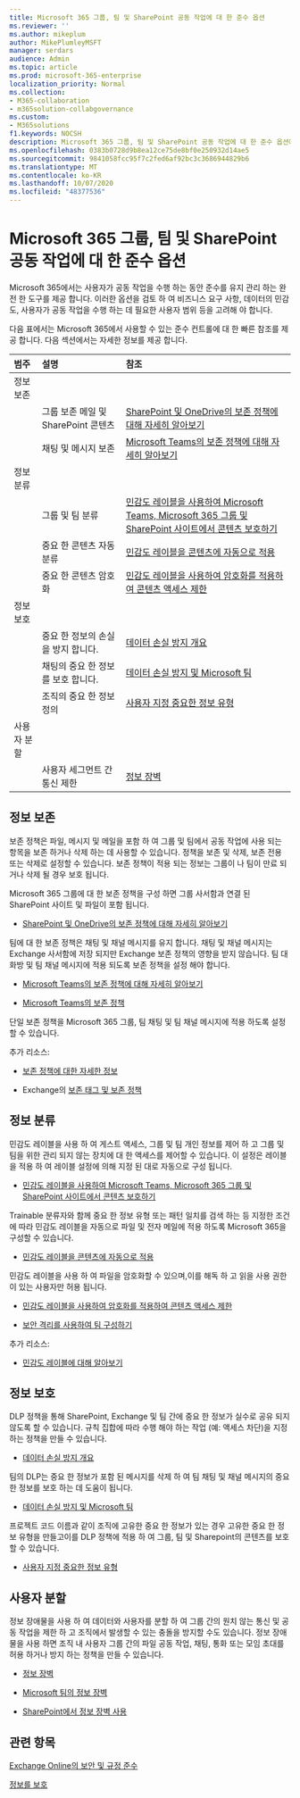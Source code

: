 ```yaml
---
title: Microsoft 365 그룹, 팀 및 SharePoint 공동 작업에 대 한 준수 옵션
ms.reviewer: ''
ms.author: mikeplum
author: MikePlumleyMSFT
manager: serdars
audience: Admin
ms.topic: article
ms.prod: microsoft-365-enterprise
localization_priority: Normal
ms.collection:
- M365-collaboration
- m365solution-collabgovernance
ms.custom:
- M365solutions
f1.keywords: NOCSH
description: Microsoft 365 그룹, 팀 및 SharePoint 공동 작업에 대 한 준수 옵션에 대해 알아봅니다.
ms.openlocfilehash: 0383b0728d9b8ea12ce75de8bf0e250932d14ae5
ms.sourcegitcommit: 9841058fcc95f7c2fed6af92bc3c3686944829b6
ms.translationtype: MT
ms.contentlocale: ko-KR
ms.lasthandoff: 10/07/2020
ms.locfileid: "48377536"
---
```

# <a name="compliance-options-for-microsoft-365-groups-teams-and-sharepoint-collaboration"></a>Microsoft 365 그룹, 팀 및 SharePoint 공동 작업에 대 한 준수 옵션

Microsoft 365에서는 사용자가 공동 작업을 수행 하는 동안 준수를 유지 관리 하는 완전 한 도구를 제공 합니다. 이러한 옵션을 검토 하 여 비즈니스 요구 사항, 데이터의 민감도, 사용자가 공동 작업을 수행 하는 데 필요한 사용자 범위 등을 고려해 야 합니다.

다음 표에서는 Microsoft 365에서 사용할 수 있는 준수 컨트롤에 대 한 빠른 참조를 제공 합니다. 다음 섹션에서는 자세한 정보를 제공 합니다.

|범주|설명|참조|
|:-------|:----------|:--------|
|정보 보존|||
||그룹 보존 메일 및 SharePoint 콘텐츠|[SharePoint 및 OneDrive의 보존 정책에 대해 자세히 알아보기](https://docs.microsoft.com/microsoft-365/compliance/retention-policies-sharepoint)|
||채팅 및 메시지 보존|[Microsoft Teams의 보존 정책에 대해 자세히 알아보기](https://docs.microsoft.com/microsoft-365/compliance/retention-policies-teams)|
|정보 분류|||
||그룹 및 팀 분류|[민감도 레이블을 사용하여 Microsoft Teams, Microsoft 365 그룹 및 SharePoint 사이트에서 콘텐츠 보호하기](https://docs.microsoft.com/microsoft-365/compliance/sensitivity-labels-teams-groups-sites)|
||중요 한 콘텐츠 자동 분류|[민감도 레이블을 콘텐츠에 자동으로 적용](https://docs.microsoft.com/microsoft-365/compliance/apply-sensitivity-label-automatically)|
||중요 한 콘텐츠 암호화|[민감도 레이블을 사용하여 암호화를 적용하여 콘텐츠 액세스 제한](https://docs.microsoft.com/microsoft-365/compliance/encryption-sensitivity-labels)|
|정보 보호|||
||중요 한 정보의 손실을 방지 합니다.|[데이터 손실 방지 개요](https://docs.microsoft.com/microsoft-365/compliance/data-loss-prevention-policies)|
||채팅의 중요 한 정보를 보호 합니다.|[데이터 손실 방지 및 Microsoft 팀](https://docs.microsoft.com/microsoft-365/compliance/dlp-microsoft-teams)|
||조직의 중요 한 정보 정의|[사용자 지정 중요한 정보 유형](https://docs.microsoft.com/microsoft-365/compliance/custom-sensitive-info-types)|
|사용자 분할|||
||사용자 세그먼트 간 통신 제한|[정보 장벽](https://docs.microsoft.com/microsoft-365/compliance/information-barriers)|

## <a name="information-retention"></a>정보 보존

보존 정책은 파일, 메시지 및 메일을 포함 하 여 그룹 및 팀에서 공동 작업에 사용 되는 항목을 보존 하거나 삭제 하는 데 사용할 수 있습니다. 정책을 보존 및 삭제, 보존 전용 또는 삭제로 설정할 수 있습니다. 보존 정책이 적용 되는 정보는 그룹이 나 팀이 만료 되거나 삭제 될 경우 보호 됩니다.

Microsoft 365 그룹에 대 한 보존 정책을 구성 하면 그룹 사서함과 연결 된 SharePoint 사이트 및 파일이 포함 됩니다.

- [SharePoint 및 OneDrive의 보존 정책에 대해 자세히 알아보기](https://docs.microsoft.com/microsoft-365/compliance/retention-policies-sharepoint)

팀에 대 한 보존 정책은 채팅 및 채널 메시지를 유지 합니다. 채팅 및 채널 메시지는 Exchange 사서함에 저장 되지만 Exchange 보존 정책의 영향을 받지 않습니다. 팀 대화방 및 팀 채널 메시지에 적용 되도록 보존 정책을 설정 해야 합니다.

- [Microsoft Teams의 보존 정책에 대해 자세히 알아보기](https://docs.microsoft.com/microsoft-365/compliance/retention-policies-teams)

- [Microsoft Teams의 보존 정책](https://docs.microsoft.com/microsoftteams/retention-policies)

단일 보존 정책을 Microsoft 365 그룹, 팀 채팅 및 팀 채널 메시지에 적용 하도록 설정할 수 있습니다. 

추가 리소스:

- [보존 정책에 대한 자세한 정보](https://docs.microsoft.com/microsoft-365/compliance/retention-policies)

- Exchange의 [보존 태그 및 보존 정책](https://docs.microsoft.com/exchange/security-and-compliance/messaging-records-management/retention-tags-and-policies)

## <a name="information-classification"></a>정보 분류

민감도 레이블을 사용 하 여 게스트 액세스, 그룹 및 팀 개인 정보를 제어 하 고 그룹 및 팀을 위한 관리 되지 않는 장치에 대 한 액세스를 제어할 수 있습니다. 이 설정은 레이블을 적용 하 여 레이블 설정에 의해 지정 된 대로 자동으로 구성 됩니다.

- [민감도 레이블을 사용하여 Microsoft Teams, Microsoft 365 그룹 및 SharePoint 사이트에서 콘텐츠 보호하기](https://docs.microsoft.com/microsoft-365/compliance/sensitivity-labels-teams-groups-sites)

Trainable 분류자와 함께 중요 한 정보 유형 또는 패턴 일치를 검색 하는 등 지정한 조건에 따라 민감도 레이블을 자동으로 파일 및 전자 메일에 적용 하도록 Microsoft 365을 구성할 수 있습니다.

- [민감도 레이블을 콘텐츠에 자동으로 적용](https://docs.microsoft.com/microsoft-365/compliance/apply-sensitivity-label-automatically)

민감도 레이블을 사용 하 여 파일을 암호화할 수 있으며,이를 해독 하 고 읽을 사용 권한이 있는 사용자만 허용 됩니다.

- [민감도 레이블을 사용하여 암호화를 적용하여 콘텐츠 액세스 제한](https://docs.microsoft.com/microsoft-365/compliance/encryption-sensitivity-labels)

- [보안 격리를 사용하여 팀 구성하기](https://docs.microsoft.com/microsoft-365/solutions/secure-teams-security-isolation)

추가 리소스:

- [민감도 레이블에 대해 알아보기](https://docs.microsoft.com/microsoft-365/compliance/sensitivity-labels)


## <a name="information-protection"></a>정보 보호

DLP 정책을 통해 SharePoint, Exchange 및 팀 간에 중요 한 정보가 실수로 공유 되지 않도록 할 수 있습니다. 규칙 집합에 따라 수행 해야 하는 작업 (예: 액세스 차단)을 지정 하는 정책을 만들 수 있습니다.

- [데이터 손실 방지 개요](https://docs.microsoft.com/microsoft-365/compliance/data-loss-prevention-policies)

팀의 DLP는 중요 한 정보가 포함 된 메시지를 삭제 하 여 팀 채팅 및 채널 메시지의 중요 한 정보를 보호 하는 데 도움이 됩니다.

- [데이터 손실 방지 및 Microsoft 팀](https://docs.microsoft.com/microsoft-365/compliance/dlp-microsoft-teams)

프로젝트 코드 이름과 같이 조직에 고유한 중요 한 정보가 있는 경우 고유한 중요 한 정보 유형을 만들고이를 DLP 정책에 적용 하 여 그룹, 팀 및 Sharepoint의 콘텐츠를 보호할 수 있습니다.

- [사용자 지정 중요한 정보 유형](https://docs.microsoft.com/microsoft-365/compliance/custom-sensitive-info-types)

## <a name="user-segmentation"></a>사용자 분할

정보 장애물을 사용 하 여 데이터와 사용자를 분할 하 여 그룹 간의 원치 않는 통신 및 공동 작업을 제한 하 고 조직에서 발생할 수 있는 충돌을 방지할 수도 있습니다. 정보 장애물을 사용 하면 조직 내 사용자 그룹 간의 파일 공동 작업, 채팅, 통화 또는 모임 초대를 허용 하거나 방지 하는 정책을 만들 수 있습니다.

- [정보 장벽](https://docs.microsoft.com/microsoft-365/compliance/information-barriers)

- [Microsoft 팀의 정보 장벽](https://docs.microsoft.com/microsoftteams/information-barriers-in-teams)

- [SharePoint에서 정보 장벽 사용](https://docs.microsoft.com/sharepoint/information-barriers)

## <a name="related-topics"></a>관련 항목

[Exchange Online의 보안 및 규정 준수](https://docs.microsoft.com/exchange/security-and-compliance/security-and-compliance)

[정보를 보호](https://docs.microsoft.com/microsoft-365/compliance/protect-information)


